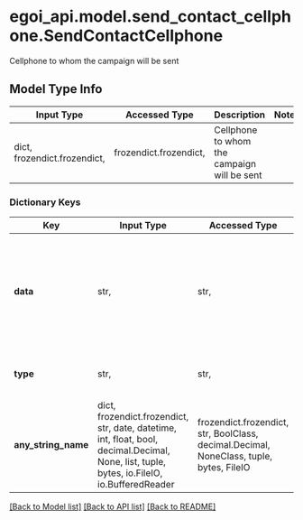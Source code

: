 # egoi_api.model.send_contact_cellphone.SendContactCellphone

Cellphone to whom the campaign will be sent

## Model Type Info
Input Type | Accessed Type | Description | Notes
------------ | ------------- | ------------- | -------------
dict, frozendict.frozendict,  | frozendict.frozendict,  | Cellphone to whom the campaign will be sent | 

### Dictionary Keys
Key | Input Type | Accessed Type | Description | Notes
------------ | ------------- | ------------- | ------------- | -------------
**data** | str,  | str,  | Contact cellphone.  A string containing a phone/cellphone number (country code is required);                         e. g. &#x27;351-300404336&#x27; | 
**type** | str,  | str,  | Use this segment type to send to a specific contact | must be one of ["contact", ] 
**any_string_name** | dict, frozendict.frozendict, str, date, datetime, int, float, bool, decimal.Decimal, None, list, tuple, bytes, io.FileIO, io.BufferedReader | frozendict.frozendict, str, BoolClass, decimal.Decimal, NoneClass, tuple, bytes, FileIO | any string name can be used but the value must be the correct type | [optional]

[[Back to Model list]](../../README.md#documentation-for-models) [[Back to API list]](../../README.md#documentation-for-api-endpoints) [[Back to README]](../../README.md)

